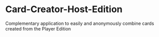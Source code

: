 # Card-Creator-Host-Edition
Complementary application to easily and anonymously combine cards created from the Player Edition
